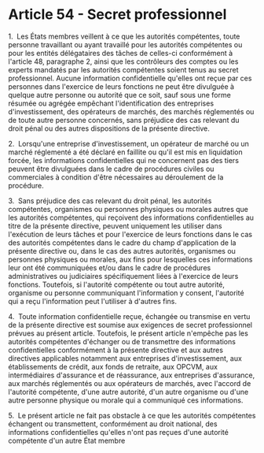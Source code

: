 # Article 54 - Secret professionnel


1.  Les États membres veillent à ce que les autorités compétentes, toute personne travaillant ou ayant travaillé pour les autorités compétentes ou pour les entités délégataires des tâches de celles-ci conformément à l'article 48, paragraphe 2, ainsi que les contrôleurs des comptes ou les experts mandatés par les autorités compétentes soient tenus au secret professionnel. Aucune information confidentielle qu'elles ont reçue par ces personnes dans l'exercice de leurs fonctions ne peut être divulguée à quelque autre personne ou autorité que ce soit, sauf sous une forme résumée ou agrégée empêchant l'identification des entreprises d'investissement, des opérateurs de marchés, des marchés réglementés ou de toute autre personne concernés, sans préjudice des cas relevant du droit pénal ou des autres dispositions de la présente directive.

2.  Lorsqu'une entreprise d'investissement, un opérateur de marché ou un marché réglementé a été déclaré en faillite ou qu'il est mis en liquidation forcée, les informations confidentielles qui ne concernent pas des tiers peuvent être divulguées dans le cadre de procédures civiles ou commerciales à condition d'être nécessaires au déroulement de la procédure.

3.  Sans préjudice des cas relevant du droit pénal, les autorités compétentes, organismes ou personnes physiques ou morales autres que les autorités compétentes, qui reçoivent des informations confidentielles au titre de la présente directive, peuvent uniquement les utiliser dans l'exécution de leurs tâches et pour l'exercice de leurs fonctions dans le cas des autorités compétentes dans le cadre du champ d'application de la présente directive ou, dans le cas des autres autorités, organismes ou personnes physiques ou morales, aux fins pour lesquelles ces informations leur ont été communiquées et/ou dans le cadre de procédures administratives ou judiciaires spécifiquement liées à l'exercice de leurs fonctions. Toutefois, si l'autorité compétente ou tout autre autorité, organisme ou personne communiquant l'information y consent, l'autorité qui a reçu l'information peut l'utiliser à d'autres fins.

4.  Toute information confidentielle reçue, échangée ou transmise en vertu de la présente directive est soumise aux exigences de secret professionnel prévues au présent article. Toutefois, le présent article n'empêche pas les autorités compétentes d'échanger ou de transmettre des informations confidentielles conformément à la présente directive et aux autres directives applicables notamment aux entreprises d'investissement, aux établissements de crédit, aux fonds de retraite, aux OPCVM, aux intermédiaires d'assurance et de réassurance, aux entreprises d'assurance, aux marchés réglementés ou aux opérateurs de marchés, avec l'accord de l'autorité compétente, d'une autre autorité, d'un autre organisme ou d'une autre personne physique ou morale qui a communiqué ces informations.

5.  Le présent article ne fait pas obstacle à ce que les autorités compétentes échangent ou transmettent, conformément au droit national, des informations confidentielles qu'elles n'ont pas reçues d'une autorité compétente d'un autre État membre
